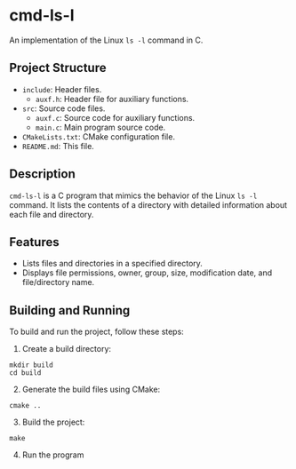 # cmd-ls-l

An implementation of the Linux `ls -l` command in C.

## Project Structure

- `include`: Header files.
  - `auxf.h`: Header file for auxiliary functions.
- `src`: Source code files.
  - `auxf.c`: Source code for auxiliary functions.
  - `main.c`: Main program source code.
- `CMakeLists.txt`: CMake configuration file.
- `README.md`: This file.

## Description

`cmd-ls-l` is a C program that mimics the behavior of the Linux `ls -l` command. It lists the contents of a directory with detailed information about each file and directory.

## Features

- Lists files and directories in a specified directory.
- Displays file permissions, owner, group, size, modification date, and file/directory name.

## Building and Running

To build and run the project, follow these steps:

1. Create a build directory:

```shell
mkdir build
cd build
```

2. Generate the build files using CMake:

```shell
cmake ..
```

3. Build the project:
   
```shell
make
```

4. Run the program
